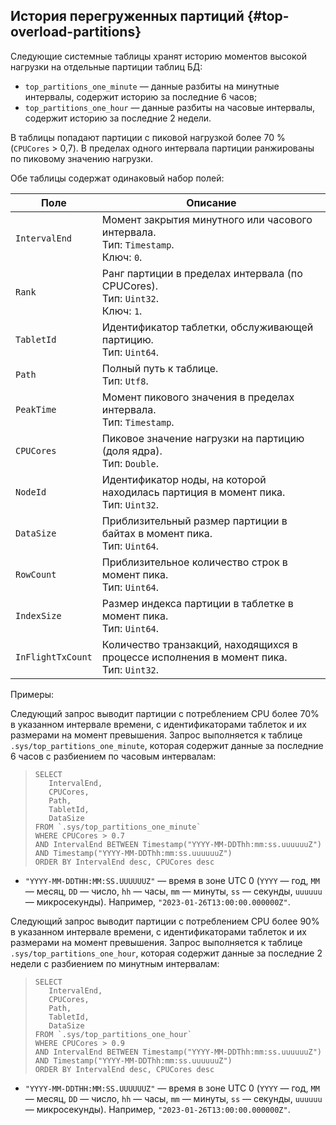 ## История перегруженных партиций {#top-overload-partitions}

Следующие системные таблицы хранят историю моментов высокой нагрузки на отдельные партиции таблиц БД:

* `top_partitions_one_minute` — данные разбиты на минутные интервалы, содержит историю за последние 6 часов;
* `top_partitions_one_hour` — данные разбиты на часовые интервалы, содержит историю за последние 2 недели.

В таблицы попадают партиции с пиковой нагрузкой более 70 % (`CPUCores` > 0,7). В пределах одного интервала партиции ранжированы по пиковому значению нагрузки.

Обе таблицы содержат одинаковый набор полей:

Поле | Описание
--- | ---
`IntervalEnd` | Момент закрытия минутного или часового интервала.<br>Тип: `Timestamp`.<br>Ключ: `0`.
`Rank` | Ранг партиции в пределах интервала (по CPUCores).<br>Тип: `Uint32`.<br>Ключ: `1`.
`TabletId` | Идентификатор таблетки, обслуживающей партицию.<br>Тип: `Uint64`.
`Path` | Полный путь к таблице.<br>Тип: `Utf8`.
`PeakTime` | Момент пикового значения в пределах интервала.<br>Тип: `Timestamp`.
`CPUCores` | Пиковое значение нагрузки на партицию (доля ядра).<br>Тип: `Double`.
`NodeId` | Идентификатор ноды, на которой находилась партиция в момент пика.<br>Тип: `Uint32`.
`DataSize` | Приблизительный размер партиции в байтах в момент пика.<br>Тип: `Uint64`.
`RowCount` | Приблизительное количество строк в момент пика.<br>Тип: `Uint64`.
`IndexSize` | Размер индекса партиции в таблетке в момент пика.<br>Тип: `Uint64`.
`InFlightTxCount` | Количество транзакций, находящихся в процессе исполнения в момент пика.<br>Тип: `Uint32`.

Примеры:

Следующий запрос выводит партиции с потреблением CPU более 70% в указанном интервале времени, с идентификаторами таблеток и их размерами на момент превышения. Запрос выполняется к таблице `.sys/top_partitions_one_minute`, которая содержит данные за последние 6 часов с разбиением по часовым интервалам:

>```yql
>SELECT
>    IntervalEnd,
>    CPUCores,
>    Path,
>    TabletId,
>    DataSize
>FROM `.sys/top_partitions_one_minute`
>WHERE CPUCores > 0.7
>AND IntervalEnd BETWEEN Timestamp("YYYY-MM-DDThh:mm:ss.uuuuuuZ") AND Timestamp("YYYY-MM-DDThh:mm:ss.uuuuuuZ")
>ORDER BY IntervalEnd desc, CPUCores desc
>```

* `"YYYY-MM-DDTHH:MM:SS.UUUUUUZ"` — время в зоне UTC 0 (`YYYY` — год, `MM` — месяц, `DD` — число, `hh` — часы, `mm` — минуты, `ss` — секунды, `uuuuuu` — микросекунды). Например, `"2023-01-26T13:00:00.000000Z"`.

Следующий запрос выводит партиции с потреблением CPU более 90% в указанном интервале времени, с идентификаторами таблеток и их размерами на момент превышения. Запрос выполняется к таблице `.sys/top_partitions_one_hour`, которая содержит данные за последние 2 недели с разбиением по минутным интервалам:

>```yql
>SELECT
>    IntervalEnd,
>    CPUCores,
>    Path,
>    TabletId,
>    DataSize
>FROM `.sys/top_partitions_one_hour`
>WHERE CPUCores > 0.9
>AND IntervalEnd BETWEEN Timestamp("YYYY-MM-DDThh:mm:ss.uuuuuuZ") AND Timestamp("YYYY-MM-DDThh:mm:ss.uuuuuuZ")
>ORDER BY IntervalEnd desc, CPUCores desc
>```

* `"YYYY-MM-DDTHH:MM:SS.UUUUUUZ"` — время в зоне UTC 0 (`YYYY` — год, `MM` — месяц, `DD` — число, `hh` — часы, `mm` — минуты, `ss` — секунды, `uuuuuu` — микросекунды). Например, `"2023-01-26T13:00:00.000000Z"`.
